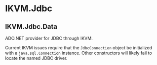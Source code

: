 # IKVM.Jdbc

## IKVM.Jdbc.Data

ADO.NET provider for JDBC through IKVM.

Current IKVM issues require that the `JdbcConnection` object be initialized with a `java.sql.Connection` instance. Other
constructors will likely fail to locate the named JDBC driver.
